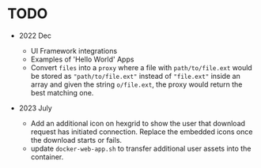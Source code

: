 # TODO
- 2022 Dec
  - UI Framework integrations
  - Examples of 'Hello World' Apps
  - Convert `files` into a `proxy` where a file with `path/to/file.ext` would be stored as `"path/to/file.ext"` instead of `"file.ext"` inside an array and given the string `o/file.ext`, the proxy would return the best matching one.

- 2023 July
  - Add an additional icon on hexgrid to show the user that download request has initiated connection. Replace the embedded icons once the download starts or fails.
  - update `docker-web-app.sh` to transfer additional user assets into the container.